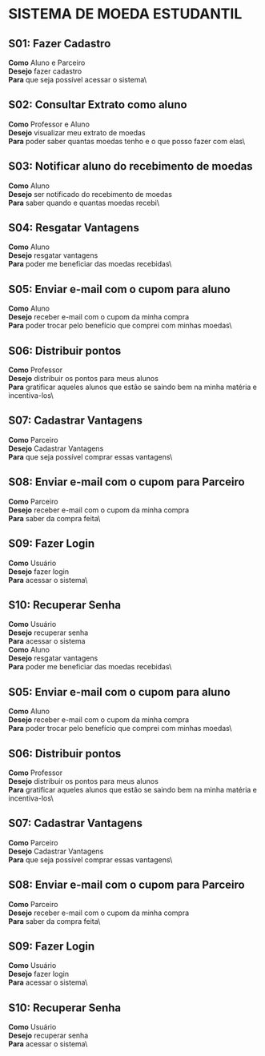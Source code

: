 # SISTEMA DE MOEDA ESTUDANTIL
## S01: Fazer Cadastro
**Como** Aluno e Parceiro\
**Desejo** fazer cadastro\
**Para** que seja possível acessar o sistema\
## S02: Consultar Extrato como aluno
**Como** Professor e Aluno\
**Desejo** visualizar meu extrato de moedas\
**Para** poder saber quantas moedas tenho e o que posso fazer com elas\
## S03: Notificar aluno do recebimento de moedas
**Como** Aluno\
**Desejo** ser notificado do recebimento de moedas\
**Para** saber quando e quantas moedas recebi\
## S04: Resgatar Vantagens
**Como** Aluno\
**Desejo** resgatar vantagens\
**Para** poder me beneficiar das moedas recebidas\
## S05: Enviar e-mail com o cupom para aluno
**Como** Aluno\
**Desejo** receber e-mail com o cupom da minha compra\
**Para** poder trocar pelo benefício que comprei com minhas moedas\
## S06: Distribuir pontos
**Como** Professor\
**Desejo** distribuir os pontos para meus alunos\
**Para** gratificar aqueles alunos que estão se saindo bem na minha matéria e incentiva-los\
## S07: Cadastrar Vantagens
**Como** Parceiro\
**Desejo** Cadastrar Vantagens\
**Para** que seja possível comprar essas vantagens\
## S08: Enviar e-mail com o cupom para Parceiro
**Como** Parceiro\
**Desejo** receber e-mail com o cupom da minha compra\
**Para** saber da compra feita\
## S09: Fazer Login
**Como** Usuário\
**Desejo** fazer login\
**Para** acessar o sistema\
## S10: Recuperar Senha
**Como** Usuário\
**Desejo** recuperar senha\
**Para** acessar o sistema\
**Como** Aluno\
**Desejo** resgatar vantagens\
**Para** poder me beneficiar das moedas recebidas\
## S05: Enviar e-mail com o cupom para aluno
**Como** Aluno\
**Desejo** receber e-mail com o cupom da minha compra\
**Para** poder trocar pelo benefício que comprei com minhas moedas\
## S06: Distribuir pontos
**Como** Professor\
**Desejo** distribuir os pontos para meus alunos\
**Para** gratificar aqueles alunos que estão se saindo bem na minha matéria e incentiva-los\
## S07: Cadastrar Vantagens
**Como** Parceiro\
**Desejo** Cadastrar Vantagens\
**Para** que seja possível comprar essas vantagens\
## S08: Enviar e-mail com o cupom para Parceiro
**Como** Parceiro\
**Desejo** receber e-mail com o cupom da minha compra\
**Para** saber da compra feita\
## S09: Fazer Login
**Como** Usuário\
**Desejo** fazer login\
**Para** acessar o sistema\
## S10: Recuperar Senha
**Como** Usuário\
**Desejo** recuperar senha\
**Para** acessar o sistema\
